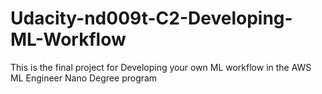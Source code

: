 # Udacity-nd009t-C2-Developing-ML-Workflow

This is the final project for Developing your own ML workflow in the AWS ML Engineer Nano Degree program